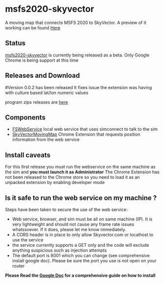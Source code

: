# msfs2020-skyvector

A moving map that connects MSFS 2020 to SkyVector. A preview of it working can be found [Here](https://youtu.be/mP5gA6EbgHw)

## Status

[msfs2020-skyvector](https://github.com/MoMadenU/msfs2020-skyvector) is currently being released as a beta.
Only Google Chrome is being support at this time  

## Releases and Download

#Version 0.0.2 has been released
It fixes issue the extension was having with culture based lat/lon numeric values 

program zips releases are [here](https://github.com/MoMadenU/msfs2020-skyvector/releases)

## Components

* [FSWebService](https://github.com/MoMadenU/msfs2020-skyvector/FSWebService/) local web service that uses simconnect to talk to the sim
* [SkyVectorMovingMap](https://github.com/MoMadenU/msfs2020-skyvector/SkyVectorMovingMap/) Chrome Extension that requests position information from the web service

## Install caveats

For this first release you must run the webservice on the same machine as the sim and **you must launch it as Administrator**
The Chrome Extension has not been released to the Chrome store so you need to load it as an unpacked extension by enabling developer mode

## Is it safe to run the web service on my machine ?

Steps have been taken to secure the use of the web service:
* Web service, browser, and sim must be all on same machine (IP). It is very lightweight and should not cause any frame rate issues whatssoever. If it does, please let me know immediately. 
* A CORS header is in place to only allow Skyvector.com or localhost to use the service
* the service currently supports a GET only and the code will exclude anything suspicious such as injection attempts
* The default port is 8001 which you can change (see comprehensive install google doc). Please be sure the port you use is not open on your router

**Please Read the [Google Doc](https://github.com/MoMadenU/msfs2020-skyvector/blob/main/MSFS%202020%20SkyVector%20Moving%20map.docx)  for a comprehensive guide on how to install**
